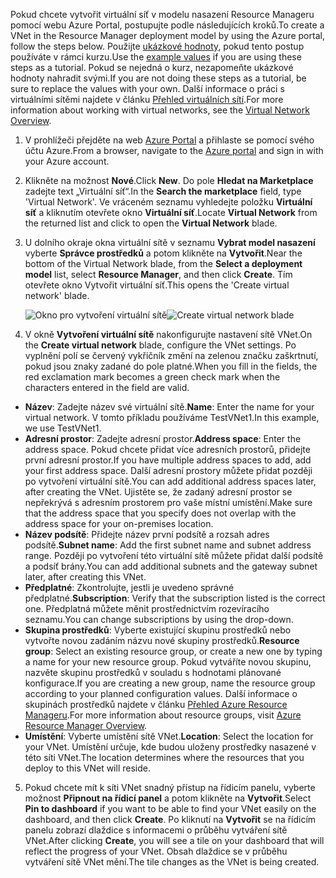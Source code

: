 <span data-ttu-id="c6b5e-101">Pokud chcete vytvořit virtuální síť v modelu nasazení Resource Manageru pomocí webu Azure Portal, postupujte podle následujících kroků.</span><span class="sxs-lookup"><span data-stu-id="c6b5e-101">To create a VNet in the Resource Manager deployment model by using the Azure portal, follow the steps below.</span></span> <span data-ttu-id="c6b5e-102">Použijte [ukázkové hodnoty](#values), pokud tento postup používáte v rámci kurzu.</span><span class="sxs-lookup"><span data-stu-id="c6b5e-102">Use the [example values](#values) if you are using these steps as a tutorial.</span></span> <span data-ttu-id="c6b5e-103">Pokud se nejedná o kurz, nezapomeňte ukázkové hodnoty nahradit svými.</span><span class="sxs-lookup"><span data-stu-id="c6b5e-103">If you are not doing these steps as a tutorial, be sure to replace the values with your own.</span></span> <span data-ttu-id="c6b5e-104">Další informace o práci s virtuálními sítěmi najdete v článku [Přehled virtuálních sítí](../articles/virtual-network/virtual-networks-overview.md).</span><span class="sxs-lookup"><span data-stu-id="c6b5e-104">For more information about working with virtual networks, see the [Virtual Network Overview](../articles/virtual-network/virtual-networks-overview.md).</span></span>

1. <span data-ttu-id="c6b5e-105">V prohlížeči přejděte na web [Azure Portal](http://portal.azure.com) a přihlaste se pomocí svého účtu Azure.</span><span class="sxs-lookup"><span data-stu-id="c6b5e-105">From a browser, navigate to the [Azure portal](http://portal.azure.com) and sign in with your Azure account.</span></span>
2. <span data-ttu-id="c6b5e-106">Klikněte na možnost **Nové**.</span><span class="sxs-lookup"><span data-stu-id="c6b5e-106">Click **New**.</span></span> <span data-ttu-id="c6b5e-107">Do pole **Hledat na Marketplace** zadejte text „Virtuální síť“.</span><span class="sxs-lookup"><span data-stu-id="c6b5e-107">In the **Search the marketplace** field, type 'Virtual Network'.</span></span> <span data-ttu-id="c6b5e-108">Ve vráceném seznamu vyhledejte položku **Virtuální síť** a kliknutím otevřete okno **Virtuální síť**.</span><span class="sxs-lookup"><span data-stu-id="c6b5e-108">Locate **Virtual Network** from the returned list and click to open the **Virtual Network** blade.</span></span>
3. <span data-ttu-id="c6b5e-109">U dolního okraje okna virtuální sítě v seznamu **Vybrat model nasazení** vyberte **Správce prostředků** a potom klikněte na **Vytvořit**.</span><span class="sxs-lookup"><span data-stu-id="c6b5e-109">Near the bottom of the Virtual Network blade, from the **Select a deployment model** list, select **Resource Manager**, and then click **Create**.</span></span> <span data-ttu-id="c6b5e-110">Tím otevřete okno Vytvořit virtuální síť.</span><span class="sxs-lookup"><span data-stu-id="c6b5e-110">This opens the 'Create virtual network' blade.</span></span>

    <span data-ttu-id="c6b5e-111">![Okno pro vytvoření virtuální sítě](./media/vpn-gateway-basic-vnet-s2s-rm-portal-include/createvnet.png "Okno pro vytvoření virtuální sítě")</span><span class="sxs-lookup"><span data-stu-id="c6b5e-111">![Create virtual network blade](./media/vpn-gateway-basic-vnet-s2s-rm-portal-include/createvnet.png "Create virtual network blade")</span></span>
4. <span data-ttu-id="c6b5e-112">V okně **Vytvoření virtuální sítě** nakonfigurujte nastavení sítě VNet.</span><span class="sxs-lookup"><span data-stu-id="c6b5e-112">On the **Create virtual network** blade, configure the VNet settings.</span></span> <span data-ttu-id="c6b5e-113">Po vyplnění polí se červený vykřičník změní na zelenou značku zaškrtnutí, pokud jsou znaky zadané do pole platné.</span><span class="sxs-lookup"><span data-stu-id="c6b5e-113">When you fill in the fields, the red exclamation mark becomes a green check mark when the characters entered in the field are valid.</span></span>

  - <span data-ttu-id="c6b5e-114">**Název**: Zadejte název své virtuální sítě.</span><span class="sxs-lookup"><span data-stu-id="c6b5e-114">**Name**: Enter the name for your virtual network.</span></span> <span data-ttu-id="c6b5e-115">V tomto příkladu používáme TestVNet1.</span><span class="sxs-lookup"><span data-stu-id="c6b5e-115">In this example, we use TestVNet1.</span></span>
  - <span data-ttu-id="c6b5e-116">**Adresní prostor**: Zadejte adresní prostor.</span><span class="sxs-lookup"><span data-stu-id="c6b5e-116">**Address space**: Enter the address space.</span></span> <span data-ttu-id="c6b5e-117">Pokud chcete přidat více adresních prostorů, přidejte první adresní prostor.</span><span class="sxs-lookup"><span data-stu-id="c6b5e-117">If you have multiple address spaces to add, add your first address space.</span></span> <span data-ttu-id="c6b5e-118">Další adresní prostory můžete přidat později po vytvoření virtuální sítě.</span><span class="sxs-lookup"><span data-stu-id="c6b5e-118">You can add additional address spaces later, after creating the VNet.</span></span> <span data-ttu-id="c6b5e-119">Ujistěte se, že zadaný adresní prostor se nepřekrývá s adresním prostorem pro vaše místní umístění.</span><span class="sxs-lookup"><span data-stu-id="c6b5e-119">Make sure that the address space that you specify does not overlap with the address space for your on-premises location.</span></span>
  - <span data-ttu-id="c6b5e-120">**Název podsítě**: Přidejte název první podsítě a rozsah adres podsítě.</span><span class="sxs-lookup"><span data-stu-id="c6b5e-120">**Subnet name**: Add the first subnet name and subnet address range.</span></span> <span data-ttu-id="c6b5e-121">Později po vytvoření této virtuální sítě můžete přidat další podsítě a podsíť brány.</span><span class="sxs-lookup"><span data-stu-id="c6b5e-121">You can add additional subnets and the gateway subnet later, after creating this VNet.</span></span> 
  - <span data-ttu-id="c6b5e-122">**Předplatné**: Zkontrolujte, jestli je uvedeno správné předplatné.</span><span class="sxs-lookup"><span data-stu-id="c6b5e-122">**Subscription**: Verify that the subscription listed is the correct one.</span></span> <span data-ttu-id="c6b5e-123">Předplatná můžete měnit prostřednictvím rozevíracího seznamu.</span><span class="sxs-lookup"><span data-stu-id="c6b5e-123">You can change subscriptions by using the drop-down.</span></span>
  - <span data-ttu-id="c6b5e-124">**Skupina prostředků**: Vyberte existující skupinu prostředků nebo vytvořte novou zadáním názvu nové skupiny prostředků.</span><span class="sxs-lookup"><span data-stu-id="c6b5e-124">**Resource group**: Select an existing resource group, or create a new one by typing a name for your new resource group.</span></span> <span data-ttu-id="c6b5e-125">Pokud vytváříte novou skupinu, nazvěte skupinu prostředků v souladu s hodnotami plánované konfigurace.</span><span class="sxs-lookup"><span data-stu-id="c6b5e-125">If you are creating a new group, name the resource group according to your planned configuration values.</span></span> <span data-ttu-id="c6b5e-126">Další informace o skupinách prostředků najdete v článku [Přehled Azure Resource Manageru](../articles/azure-resource-manager/resource-group-overview.md#resource-groups).</span><span class="sxs-lookup"><span data-stu-id="c6b5e-126">For more information about resource groups, visit [Azure Resource Manager Overview](../articles/azure-resource-manager/resource-group-overview.md#resource-groups).</span></span>
  - <span data-ttu-id="c6b5e-127">**Umístění**: Vyberte umístění sítě VNet.</span><span class="sxs-lookup"><span data-stu-id="c6b5e-127">**Location**: Select the location for your VNet.</span></span> <span data-ttu-id="c6b5e-128">Umístění určuje, kde budou uloženy prostředky nasazené v této síti VNet.</span><span class="sxs-lookup"><span data-stu-id="c6b5e-128">The location determines where the resources that you deploy to this VNet will reside.</span></span>

5. <span data-ttu-id="c6b5e-129">Pokud chcete mít k síti VNet snadný přístup na řídicím panelu, vyberte možnost **Připnout na řídicí panel** a potom klikněte na **Vytvořit**.</span><span class="sxs-lookup"><span data-stu-id="c6b5e-129">Select **Pin to dashboard** if you want to be able to find your VNet easily on the dashboard, and then click **Create**.</span></span> <span data-ttu-id="c6b5e-130">Po kliknutí na **Vytvořit** se na řídicím panelu zobrazí dlaždice s informacemi o průběhu vytváření sítě VNet.</span><span class="sxs-lookup"><span data-stu-id="c6b5e-130">After clicking **Create**, you will see a tile on your dashboard that will reflect the progress of your VNet.</span></span> <span data-ttu-id="c6b5e-131">Obsah dlaždice se v průběhu vytváření sítě VNet mění.</span><span class="sxs-lookup"><span data-stu-id="c6b5e-131">The tile changes as the VNet is being created.</span></span>